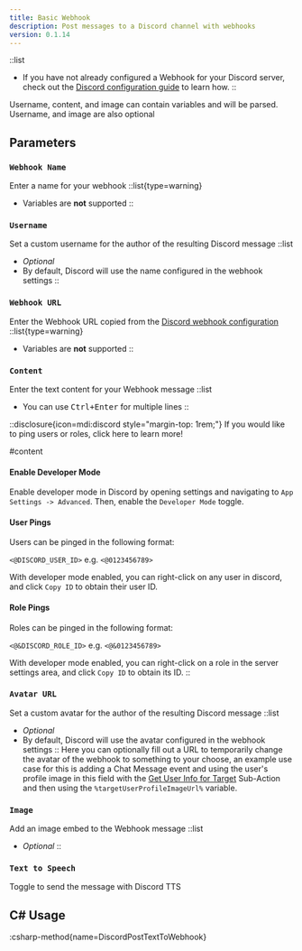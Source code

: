 ```yaml
---
title: Basic Webhook
description: Post messages to a Discord channel with webhooks
version: 0.1.14
---
```


::list
- If you have not already configured a Webhook for your Discord server, check out the
[Discord configuration guide](/guide/integrations/discord) to learn how.
::

Username, content, and image can contain variables and will be parsed.
Username, and image are also optional

## Parameters
### `Webhook Name`
Enter a name for your webhook
::list{type=warning}
- Variables are **not** supported
::

### `Username`
Set a custom username for the author of the resulting Discord message
::list
- *Optional*
- By default, Discord will use the name configured in the webhook settings
::

### `Webhook URL`
Enter the Webhook URL copied from the [Discord webhook configuration](/guide/integrations/discord)
::list{type=warning}
- Variables are **not** supported
::

### `Content`
Enter the text content for your Webhook message
::list
- You can use <kbd>Ctrl+Enter</kbd> for multiple lines
::

::disclosure{icon=mdi:discord style="margin-top: 1rem;"}
If you would like to ping users or roles, click here to learn more!

#content
#### Enable Developer Mode
Enable developer mode in Discord by opening settings and navigating to `App Settings -> Advanced`. Then, enable the `Developer Mode` toggle.

#### User Pings
Users can be pinged in the following format:

`<@DISCORD_USER_ID>` e.g. `<@0123456789>`

With developer mode enabled, you can right-click on any user in discord, and click `Copy ID` to obtain their user ID.

#### Role Pings
Roles can be pinged in the following format:

`<@&DISCORD_ROLE_ID>` e.g. `<@&0123456789>`

With developer mode enabled, you can right-click on a role in the server settings area, and click `Copy ID` to obtain its ID.
::


### `Avatar URL`
Set a custom avatar for the author of the resulting Discord message
::list
- *Optional*
- By default, Discord will use the avatar configured in the webhook settings
::
Here you can optionally fill out a URL to temporarily change the avatar of the webhook to something to your choose, an example use case for this is adding a Chat Message event and using the user's profile image in this field with the [Get User Info for Target](/Sub-Actions/Twitch/Get-User-Info-for-Target) Sub-Action and then using the `%targetUserProfileImageUrl%` variable.

### `Image`
Add an image embed to the Webhook message
::list
- *Optional*
::

### `Text to Speech`
Toggle to send the message with Discord TTS

## C# Usage
:csharp-method{name=DiscordPostTextToWebhook}